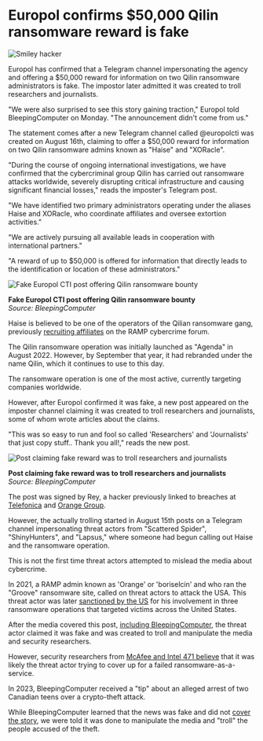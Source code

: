 # Europol confirms $50,000 Qilin ransomware reward is fake

![Smiley hacker](https://www.bleepstatic.com/content/hl-images/2022/09/15/cyber-smiley.jpg)

Europol has confirmed that a Telegram channel impersonating the agency and offering a $50,000 reward for information on two Qilin ransomware administrators is fake. The impostor later admitted it was created to troll researchers and journalists.

"We were also surprised to see this story gaining traction," Europol told BleepingComputer on Monday. "The announcement didn't come from us."

The statement comes after a new Telegram channel called @europolcti was created on August 16th, claiming to offer a $50,000 reward for information on two Qilin ransomware admins known as "Haise" and "XORacle".

"During the course of ongoing international investigations, we have confirmed that the cybercriminal group Qilin has carried out ransomware attacks worldwide, severely disrupting critical infrastructure and causing significant financial losses," reads the imposter's Telegram post.

"We have identified two primary administrators operating under the aliases Haise and XORacle, who coordinate affiliates and oversee extortion activities."

"We are actively pursuing all available leads in cooperation with international partners."

"A reward of up to $50,000 is offered for information that directly leads to the identification or location of these administrators."

![Fake Europol CTI post offering Qilin ransomware bounty](https://www.bleepstatic.com/images/news/ransomware/q/qilin/fake-europol-bounty/fake-qilin-bounty-r.jpg)

**Fake Europol CTI post offering Qilin ransomware bounty**  
_Source: BleepingComputer_

Haise is believed to be one of the operators of the Qilian ransomware gang, previously [recruiting affiliates](https://www.group-ib.com/blog/qilin-ransomware/) on the RAMP cybercrime forum.

The Qilin ransomware operation was initially launched as "Agenda" in August 2022. However, by September that year, it had rebranded under the name Qilin, which it continues to use to this day.

The ransomware operation is one of the most active, currently targeting companies worldwide.

However, after Europol confirmed it was fake, a new post appeared on the imposter channel claiming it was created to troll researchers and journalists, some of whom wrote articles about the claims.

"This was so easy to run and fool so called 'Researchers' and 'Journalists' that just copy stuff.. Thank you all!," reads the new post.

![Post claiming fake reward was to troll researchers and journalists](https://www.bleepstatic.com/images/news/ransomware/q/qilin/fake-europol-bounty/qilin-rey-post.jpg)

**Post claiming fake reward was to troll researchers and journalists**  
_Source: BleepingComputer_

The post was signed by Rey, a hacker previously linked to breaches at [Telefonica](https://www.bleepingcomputer.com/news/security/hacker-leaks-telef-nica-data-allegedly-stolen-in-a-new-breach/) and [Orange Group](https://www.bleepingcomputer.com/news/security/orange-group-confirms-breach-after-hacker-leaks-company-documents/).

However, the actually trolling started in August 15th posts on a Telegram channel impersonating threat actors from "Scattered Spider", "ShinyHunters", and "Lapsus," where someone had begun calling out Haise and the ransomware operation.

This is not the first time threat actors attempted to mislead the media about cybercrime.

In 2021, a RAMP admin known as 'Orange' or 'boriselcin' and who ran the "Groove" ransomware site, called on threat actors to attack the USA. This threat actor was later [sanctioned by the US](https://www.bleepingcomputer.com/news/security/russian-ransomware-affiliate-charged-with-attacks-on-critical-infrastructure/) for his involvement in three ransomware operations that targeted victims across the United States.

After the media covered this post, [including BleepingComputer](https://www.bleepingcomputer.com/news/security/groove-ransomware-calls-on-all-extortion-gangs-to-attack-us-interests/), the threat actor claimed it was fake and was created to troll and manipulate the media and security researchers.

However, security researchers from [McAfee and Intel 471 believe](https://twitter.com/snlyngaas/status/1455675050103873536?s=12) that it was likely the threat actor trying to cover up for a failed ransomware-as-a-service.

In 2023, BleepingComputer received a "tip" about an alleged arrest of two Canadian teens over a crypto-theft attack.

While BleepingComputer learned that the news was fake and did not [cover the story](https://www.cbc.ca/news/canada/hamilton/crypto-teens-spoof-police-email-1.6896349), we were told it was done to manipulate the media and "troll" the people accused of the theft.